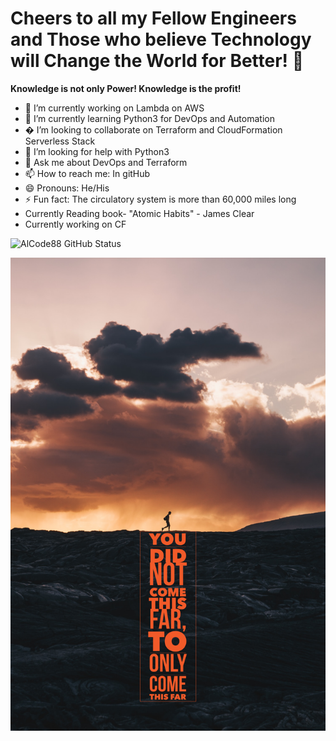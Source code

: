 # Cheers to all my Fellow Engineers and Those who believe Technology will Change the World for Better! 👋
**Knowledge is not only Power! Knowledge is the profit!**

- 🔭 I’m currently working on Lambda on AWS
- 🌱 I’m currently learning Python3 for DevOps and Automation
- � I’m looking to collaborate on Terraform and CloudFormation Serverless Stack
- 🤔 I’m looking for help with Python3
- 💬 Ask me about DevOps and Terraform
- 📫 How to reach me: In gitHub
- 😄 Pronouns: He/His
- ⚡ Fun fact: The circulatory system is more than 60,000 miles long
- Currently Reading book- "Atomic Habits" - James Clear
- Currently working on CF

![AlCode88 GitHub Status](https://github-readme-stats.vercel.app/api?username=AlCode88&theme=dark&show_icons=true&title_color=000000&icon_color=000000&text_color=000000&bg_color=FFA500)

![images](i1.PNG)
